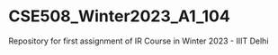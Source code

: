 # CSE508_Winter2023_A1_104
Repository for first assignment of IR Course in Winter 2023 - IIIT Delhi
